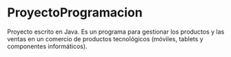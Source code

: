 # ProyectoProgramacion
Proyecto escrito en Java. Es un programa para gestionar los productos y las ventas en un comercio de productos tecnológicos (móviles, tablets y componentes informáticos).
